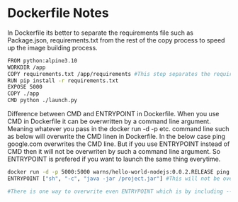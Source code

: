# Dockerfile Notes

In Dockerfile its better to separate the requirements file such as Package.json, requirements.txt from the rest of the copy process to speed up the image building process.
```sh
FROM python:alpine3.10
WORKDIR /app
COPY requirements.txt /app/requirements #This step separates the requirements since it doesn't change often
RUN pip install -r requirements.txt
EXPOSE 5000
COPY ./app
CMD python ./launch.py
```

Difference between CMD and ENTRYPOINT in Dockerfile. When you use CMD in Dockerfile it can be overwritten by a command line argument. Meaning whatever you pass in the docker run -d -p etc. command line such as below will overwrite the CMD linen in Dockerfile. In the below case ping google.com overwrites the CMD line. But if you use ENTRYPOINT instead of CMD then it will not be overwriten by such a command line argument. So ENTRYPOINT is prefered if you want to launch the same thing everytime.
```sh
docker run -d -p 5000:5000 warns/hello-world-nodejs:0.0.2.RELEASE ping google.com #the ping argument will overwrite the CMD node index.js found in the Dockerfile
ENTRYPOINT ["sh", "-c", "java -jar /project.jar"] #This will not be overwriten by ping google.com

#There is one way to overwrite even ENTRYPOINT which is by including --entrypoint [argument] in the command line.
```


